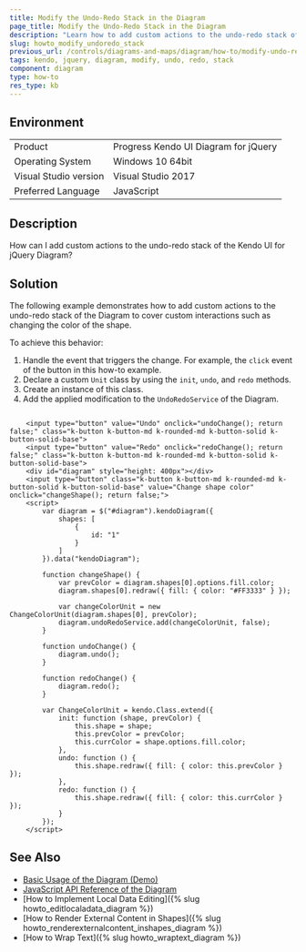 ```yaml
---
title: Modify the Undo-Redo Stack in the Diagram
page_title: Modify the Undo-Redo Stack in the Diagram
description: "Learn how to add custom actions to the undo-redo stack of the Kendo UI Diagram."
slug: howto_modify_undoredo_stack
previous_url: /controls/diagrams-and-maps/diagram/how-to/modify-undo-redo-stack
tags: kendo, jquery, diagram, modify, undo, redo, stack
component: diagram
type: how-to
res_type: kb
---
```


## Environment

<table>
 <tr>
  <td>Product</td>
  <td>Progress Kendo UI Diagram for jQuery</td>
 </tr>
 <tr>
  <td>Operating System</td>
  <td>Windows 10 64bit</td>
 </tr>
 <tr>
  <td>Visual Studio version</td>
  <td>Visual Studio 2017</td>
 </tr>
 <tr>
  <td>Preferred Language</td>
  <td>JavaScript</td>
 </tr>
</table>

## Description

How can I add custom actions to the undo-redo stack of the Kendo UI for jQuery Diagram?

## Solution

The following example demonstrates how to add custom actions to the undo-redo stack of the Diagram to cover custom interactions such as changing the color of the shape.

To achieve this behavior:

1. Handle the event that triggers the change. For example, the `click` event of the button in this how-to example.
2. Declare a custom `Unit` class by using the `init`, `undo`, and `redo` methods.
3. Create an instance of this class.
4. Add the applied modification to the `UndoRedoService` of the Diagram.

```dojo

    <input type="button" value="Undo" onclick="undoChange(); return false;" class="k-button k-button-md k-rounded-md k-button-solid k-button-solid-base">
    <input type="button" value="Redo" onclick="redoChange(); return false;" class="k-button k-button-md k-rounded-md k-button-solid k-button-solid-base">
    <div id="diagram" style="height: 400px"></div>
    <input type="button" class="k-button k-button-md k-rounded-md k-button-solid k-button-solid-base" value="Change shape color" onclick="changeShape(); return false;">
    <script>
        var diagram = $("#diagram").kendoDiagram({
            shapes: [
                {
                    id: "1"
                }
            ]
        }).data("kendoDiagram");

        function changeShape() {
            var prevColor = diagram.shapes[0].options.fill.color;
            diagram.shapes[0].redraw({ fill: { color: "#FF3333" } });

            var changeColorUnit = new ChangeColorUnit(diagram.shapes[0], prevColor);
            diagram.undoRedoService.add(changeColorUnit, false);
        }

        function undoChange() {
            diagram.undo();
        }

        function redoChange() {
            diagram.redo();
        }

        var ChangeColorUnit = kendo.Class.extend({
            init: function (shape, prevColor) {
                this.shape = shape;
                this.prevColor = prevColor;
                this.currColor = shape.options.fill.color;
            },
            undo: function () {
                this.shape.redraw({ fill: { color: this.prevColor } });
            },
            redo: function () {
                this.shape.redraw({ fill: { color: this.currColor } });
            }
        });
    </script>

```

## See Also

* [Basic Usage of the Diagram (Demo)](https://demos.telerik.com/kendo-ui/diagram/index)
* [JavaScript API Reference of the Diagram](/api/javascript/dataviz/ui/diagram)
* [How to Implement Local Data Editing]({% slug howto_editlocaladata_diagram %})
* [How to Render External Content in Shapes]({% slug howto_renderexternalcontent_inshapes_diagram %})
* [How to Wrap Text]({% slug howto_wraptext_diagram %})
